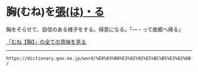 # 胸(むね)を[張(は)・る](はる（張る）)

胸をそらせて、自信のある様子をする。得意になる。「―・って故郷へ帰る」

[「むね【胸】」の全ての意味を見る](https://dictionary.goo.ne.jp/word/%E8%83%B8_%28%E3%82%80%E3%81%AD%29/#jn-215770)

---
`https://dictionary.goo.ne.jp/word/%E8%83%B8%E3%82%92%E5%BC%B5%E3%82%8B/`